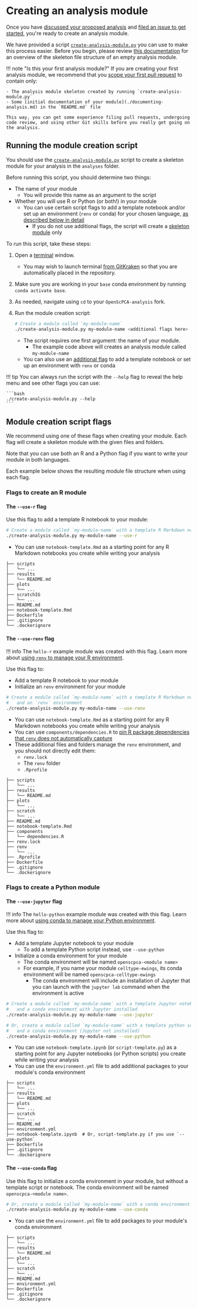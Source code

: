 # Creating an analysis module

Once you have [discussed your proposed analysis](../../communications-tools/index.md#github-discussions) and [filed an issue to get started](../../communications-tools/index.md#github-issues), you're ready to create an analysis module.

We have provided a script [`create-analysis-module.py`](https://github.com/AlexsLemonade/OpenScPCA-analysis/blob/main/create-analysis-module.py) you can use to make this process easier.
Before you begin, please review [this documentation](../analysis-modules/index.md) for an overview of the skeleton file structure of an empty analysis module.


!!! note "Is this your first analysis module?"
    If you are creating your first analysis module, we recommend that you [scope your first pull request](../creating-pull-requests/scoping-pull-requests.md) to contain only:

    - The analysis module skeleton created by running `create-analysis-module.py`
    - Some [initial documentation of your module](./documenting-analysis.md) in the `README.md` file

    This way, you can get some experience filing pull requests, undergoing code review, and using other Git skills before you really get going on the analysis.


## Running the module creation script

You should use the [`create-analysis-module.py`](https://github.com/AlexsLemonade/OpenScPCA-analysis/blob/main/create-analysis-module.py) script to create a skeleton module for your analysis in the `analyses` folder.

Before running this script, you should determine two things:

- The name of your module
    - You will provide this name as an argument to the script
-  Whether you will use R or Python (or both!) in your module
    - You can use certain script flags to add a template notebook and/or set up an environment (`renv` or conda) for your chosen language, [as described below in detail](#module-creation-script-flags)
        - If you do not use additional flags, the script will create a [skeleton module](../analysis-modules/index.md#skeleton-analysis-module-contents) only


To run this script, take these steps:

1. Open a [terminal](../../software-platforms/general-tools/using-the-terminal.md) window.
    - You may wish to launch terminal [from GitKraken](../../software-platforms/general-tools/using-the-terminal.md#gitkraken) so that you are automatically placed in the repository.

2. Make sure you are working in your `base` conda environment by running `conda activate base`.

3. As needed, navigate using `cd` to your `OpenScPCA-analysis` fork.

4. Run the module creation script:

    ```bash
    # Create a module called `my-module-name`
    ./create-analysis-module.py my-module-name <additional flags here>
    ```

      - The script requires one first argument: the name of your module.
          - The example code above will creates an analysis module called `my-module-name`
      - You can also use an [additional flag](#module-creation-script-flags) to add a template notebook or set up an environment with `renv` or conda


!!! tip
    You can always run the script with the `--help` flag to reveal the help menu and see other flags you can use:

    ```bash
    ./create-analysis-module.py --help
    ```

## Module creation script flags


We recommend using one of these flags when creating your module.
Each flag will create a skeleton module with the given files and folders.

Note that you can use both an R and a Python flag if you want to write your module in both languages.

Each example below shows the resulting module file structure when using each flag.

### Flags to create an R module

#### The `--use-r` flag

Use this flag to add a template R notebook to your module:

```bash
# Create a module called `my-module-name` with a template R Markdown notebook
./create-analysis-module.py my-module-name --use-r
```

<div class="grid" markdown>

- You can use `notebook-template.Rmd` as a starting point for any R Markdown notebooks you create while writing your analysis


```{ .console .no-copy title="Module directory with --use-r flag"}
├── scripts
│   └── ...
├── results
│   └── README.md
├── plots
│   └── ...
├── scratchIG
│   └── ...
├── README.md
├── notebook-template.Rmd
├── Dockerfile
├── .gitignore
└── .dockerignore
```

</div>




#### The `--use-renv` flag

!!! info
    The `hello-r` example module was created with this flag.
    Learn more about [using `renv` to manage your R environment](../determining-requirements/determining-software-requirements.md#using-renv).

Use this flag to:

- Add a template R notebook to your module
- Initialize an `renv` environment for your module


```bash
# Create a module called `my-module-name` with a template R Markdown notebook
#   and an `renv` environment
./create-analysis-module.py my-module-name --use-renv
```

<div class="grid" markdown>

- You can use `notebook-template.Rmd` as a starting point for any R Markdown notebooks you create while writing your analysis
- You can use `components/dependencies.R` to [pin R package dependencies that `renv` does not automatically capture](../determining-requirements/determining-software-requirements.md#pinning-dependencies-that-are-not-captured-automatically)
- These additional files and folders manage the `renv` environment, and you should not directly edit them:
    - `renv.lock`
    - The `renv` folder
    - `.Rprofile`


```{ .console .no-copy title="Module directory with --use-renv flag"}
├── scripts
│   └── ...
├── results
│   └── README.md
├── plots
│   └── ...
├── scratch
│   └── ...
├── README.md
├── notebook-template.Rmd
├── components
│   └── dependencies.R
├── renv.lock
├── renv
│   └── ...
├── .Rprofile
├── Dockerfile
├── .gitignore
└── .dockerignore
```

</div>

### Flags to create a Python module

#### The `--use-jupyter` flag

!!! info
    The `hello-python` example module was created with this flag.
    Learn more about [using conda to manage your Python environment](../determining-requirements/determining-software-requirements.md#managing-software-dependencies-in-python-with-conda).

Use this flag to:

- Add a template Jupyter notebook to your module
    - To add a template Python script instead, use `--use-python`
- Initialize a conda environment for your module
    - The conda environment will be named `openscpca-<module name>`
    - For example, if you name your module `celltype-ewings`, its conda environment will be named `openscpca-celltype-ewings`
        - The conda environment will include an installation of Jupyter that you can launch with the `jupyter lab` command when the environment is active

```bash
# Create a module called `my-module-name` with a template Jupyter notebook
#   and a conda environment with Jupyter installed
./create-analysis-module.py my-module-name --use-jupyter

# Or, create a module called `my-module-name` with a template python script
#   and a conda environment (Jupyter not installed)
./create-analysis-module.py my-module-name --use-python
```

<div class="grid" markdown>


- You can use `notebook-template.ipynb` (or `script-template.py`) as a starting point for any Jupyter notebooks (or Python scripts) you create while writing your analysis
- You can use the `environment.yml` file to add additional packages to your module's conda environment


```{ .console .no-copy title="Module directory with --use-jupyter flag"}
├── scripts
│   └── ...
├── results
│   └── README.md
├── plots
│   └── ...
├── scratch
│   └── ...
├── README.md
├── environment.yml
├── notebook-template.ipynb  # Or, script-template.py if you use `--use-python`
├── Dockerfile
├── .gitignore
└── .dockerignore
```

</div>

#### The `--use-conda` flag

Use this flag to initialize a conda environment in your module, but without a template script or notebook.
The conda environment will be named `openscpca-<module name>`.


```bash
# Or, create a module called `my-module-name` with a conda environment
./create-analysis-module.py my-module-name --use-conda
```

<div class="grid" markdown>

- You can use the `environment.yml` file to add packages to your module's conda environment


```{ .console .no-copy title="Module directory with --use-conda flag"}
├── scripts
│   └── ...
├── results
│   └── README.md
├── plots
│   └── ...
├── scratch
│   └── ...
├── README.md
├── environment.yml
├── Dockerfile
├── .gitignore
└── .dockerignore
```

</div>